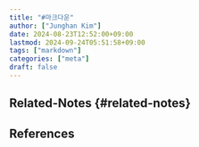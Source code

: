 ```yaml
---
title: "#마크다운"
author: ["Junghan Kim"]
date: 2024-08-23T12:52:00+09:00
lastmod: 2024-09-24T05:51:58+09:00
tags: ["markdown"]
categories: ["meta"]
draft: false
---
```


## Related-Notes {#related-notes}

## References

<style>.csl-entry{text-indent: -1.5em; margin-left: 1.5em;}</style><div class="csl-bib-body">
</div>
